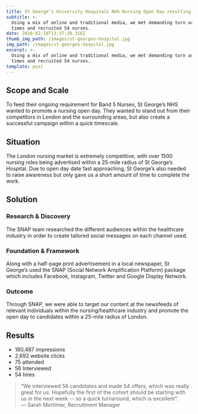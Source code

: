 ```yaml
---
title: St George’s University Hospitals NHS Nursing Open Day resulting in 54 offers
subtitle: >-
  Using a mix of online and traditional media, we met demanding turn around
  times and recruited 54 nurses.
date: 2020-02-18T13:37:20.316Z
thumb_img_path: /images/st-georges-hospital.jpg
img_path: /images/st-georges-hospital.jpg
excerpt: >-
  Using a mix of online and traditional media, we met demanding turn around
  times and recruited 54 nurses.
template: post
---
```

## Scope and Scale

To feed their ongoing requirement for Band 5 Nurses, St George’s NHS wanted to promote a nursing open day. They wanted to stand out from their competitors in London and the surrounding areas, but also create a successful campaign within a quick timescale. 

## Situation

The London nursing market is extremely competitive, with over 1500 nursing roles being advertised within a 25-mile radius of St George’s Hospital. Due to open day date fast approaching, St George’s also needed to raise awareness but only gave us a short amount of time to complete the work.

## Solution

### Research & Discovery

The SNAP team researched the different audiences within the healthcare industry in order to create tailored social messages on each channel used. 

### Foundation & Framework

Along with a half-page print advertisement in a local newspaper, St George’s used the SNAP (Social Network Amplification Platform) package which includes Facebook, Instagram, Twitter and Google Display Network. 

### Outcome 

Through SNAP, we were able to target our content at the newsfeeds of relevant individuals within the nursing/healthcare industry and promote the open day to candidates within a 25-mile radius of London.

## Results

* 180,487 impressions
* 2,692 website clicks
* 75 attended
* 56 Interviewed
* 54 hires 

> “We interviewed 56 candidates and made 54 offers, which was really great for us. Hopefully the first of the cohort should be starting with us in the next week -- so a quick turnaround, which is excellent”. \
> — Sarah Mortimer, Recruitment Manager
